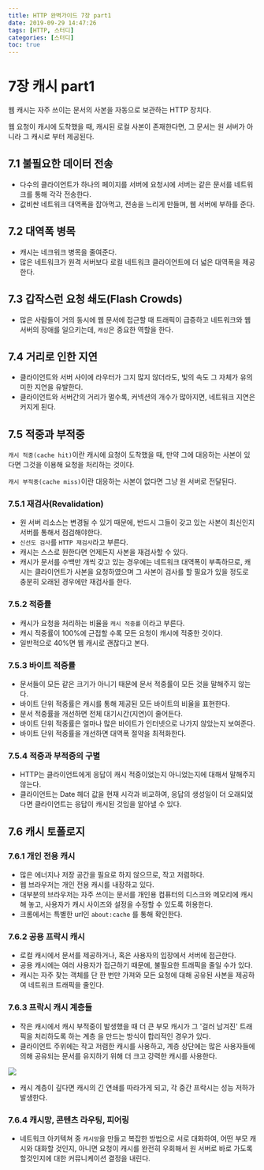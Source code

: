 ```yaml
---
title: HTTP 완벽가이드 7장 part1
date: 2019-09-29 14:47:26
tags: [HTTP, 스터디]
categories: [스터디]
toc: true
---
```

# 7장 캐시 part1

웹 캐시는 자주 쓰이는 문서의 사본을 자동으로 보관하는 HTTP 장치다.

웹 요청이 캐시에 도착했을 때, 캐시된 로컬 사본이 존재한다면, 그 문서는 원 서버가 아니라 그 캐시로 부터 제공된다.

## 7.1 불필요한 데이터 전송

- 다수의 클라이언트가 하나의 페이지를 서버에 요청시에 서버는 같은 문서를 네트워크를 통해 각각 전송한다.
- 값비싼 네트워크 대역폭을 잡아먹고, 전송을 느리게 만들며, 웹 서버에 부하를 준다.

## 7.2 대역폭 병목

- 캐시는 네크워크 병목을 줄여준다.
- 많은 네트워크가 원격 서버보다 로컬 네트워크 클라이언트에 더 넓은 대역폭을 제공한다.

## 7.3 갑작스런 요청 쇄도(Flash Crowds)

- 많은 사람들이 거의 동시에 웹 문서에 접근할 때 트래픽이 급증하고 네트워크와 웹 서버의 장애를 일으키는데,  `캐싱`은 중요한 역할을 한다.

## 7.4 거리로 인한 지연

- 클라이언트와 서버 사이에 라우터가 그지 많지 않더라도, 빛의 속도 그 자체가 유의미한 지연을 유발한다.
- 클라이언트와 서버간의 거리가 멀수록, 커넥션의 개수가 많아지면, 네트워크 지연은 커지게 된다.

## 7.5 적중과 부적중

`캐시 적중(cache hit)`이란 캐시에 요청이 도착했을 때, 만약 그에 대응하는 사본이 있다면 그것을 이용해 요청을 처리하는 것이다.

`캐시 부적중(cache miss)`이란  대응하는 사본이 없다면 그냥 원 서버로 전달된다.

### 7.5.1 재검사(Revalidation)

- 원 서버 리소스는 변경될 수 있기 때문에, 반드시 그들이 갖고 있는 사본이 최신인지 서버를 통해서 점검해야한다.
- `신선도 검사`를  `HTTP 재검사`라고 부른다.
- 캐시는 스스로 원한다면 언제든지 사본을 재검사할 수 있다.
- 캐시가 문서를 수백만 개씩 갖고 있는 경우에는 네트워크 대역폭이 부족하므로, 캐시는 클라이언트가 사본을 요청하였으며 그 사본이 검사를 할 필요가 있을 정도로 충분히 오래된 경우에만 재검사를 한다.

### 7.5.2 적중률

- 캐시가 요청을 처리하는 비율을 `캐시 적중률` 이라고 부른다.
- 캐시 적중률이 100%에 근접할 수록 모든 요청이 캐시에 적중한 것이다.
- 일반적으로 40%면 웹 캐시로 괜찮다고 본다.

### 7.5.3 바이트 적중률

- 문서들이 모든 같은 크기가 아니기 때문에 문서 적중률이 모든 것을 말해주지 않는다.
- 바이트 단위 적중률은 캐시를 통해 제공된 모든 바이트의 비율을 표현한다.
- 문서 적중률을 개선하면 전체 대기시간(지연)이 줄어든다.
- 바이트 단위 적중률은 얼마나 많은 바이트가 인터넷으로 나가지 않았는지 보여준다.
- 바이트 단위 적중률을 개선하면 대역폭 절약을 최적화한다.

### 7.5.4  적중과 부적중의 구별

- HTTP는 클라이언트에게 응답이 캐시 적중이었는지 아니었는지에 대해서 말해주지 않는다.
- 클라이언트는 Date 헤더 값을 현재 시각과 비교하여, 응답의 생성일이 더 오래되었다면 클라이언트는 응답이 캐시된 것임을 알아낼 수 있다.

## 7.6 캐시 토폴로지

### 7.6.1 개인 전용 캐시

- 많은 에너지나 저장 공간을 필요로 하지 않으므로, 작고 저렴하다.
- 웹 브라우저는 개인 전용 캐시를 내장하고 있다.
- 대부분의 브라우저는 자주 쓰이는 문서를 개인용 컴퓨터의 디스크와 메모리에 캐시해 놓고, 사용자가 캐시 사이즈와 설정을 수정할 수 있도록 허용한다.
- 크롬에서는 특별한 url인 `about:cache` 를 통해 확인한다.

### 7.6.2 공용 프락시 캐시

- 로컬 캐시에서 문서를 제공하거나, 혹은 사용자의 입장에서 서버에 접근한다.
- 공용 캐시에는 여러 사용자가 접근하기 때문에, 불필요한 트래픽을 줄일 수가 있다.
- 캐시는 자주 찾는 객체를 단 한 번만 가져와 모든 요청에 대해 공유된 사본을 제공하여 네트워크 트래픽을 줄인다.

### 7.6.3 프락시 캐시 계층들

- 작은 캐시에서 캐시 부적중이 발생했을 때 더 큰 부모 캐시가 그 '걸러 남겨진' 트래픽을 처리하도록 하는 계층 을 만드는 방식이 합리적인 경우가 있다.
- 클라이언트 주위에는 작고 저렴한 캐시를 사용하고, 계층 상단에는 많은 사용자들에 의해 공유되는 문서를 유지하기 위해 더 크고 강력한 캐시를 사용한다.

![](/images/http-guide-chap7_1.png)

- 캐시 계층이 깊다면 캐시의 긴 연쇄를 따라가게 되고, 각 중간 프락시는 성능 저하가 발생한다.

### 7.6.4 캐시망, 콘텐츠 라우팅, 피어링

- 네트워크 아키텍쳐 중 `캐시망`을 만들고 복잡한 방법으로 서로 대화하여, 어떤 부모 캐시와 대화할 것인지, 아니면 요청이 캐시를 완전히 우회해서 원 서버로 바로 가도록 할것인지에 대한 커뮤니케이션 결정을 내린다.